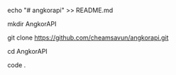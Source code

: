 echo "# angkorapi" >> README.md

mkdir AngkorAPI

git clone https://github.com/cheamsavun/angkorapi.git

cd AngkorAPI

code .

